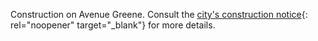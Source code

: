 Construction on Avenue Greene. Consult the [city's construction notice](https://montreal.ca/en/articles/construction-work-avenue-greene-93087){: rel="noopener" target="_blank"} for more details.
